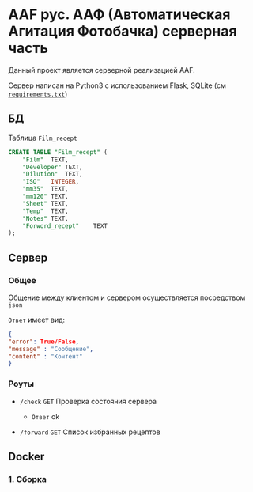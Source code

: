 
# AAF рус. ААФ (Автоматическая Агитация Фотобачка) серверная часть
Данный проект является серверной реализацией AAF.

Сервер написан на Python3 с использованием Flask, SQLite (см [`requirements.txt`](./requirements.txt))
## БД
Таблица `Film_recept`
```SQL
CREATE TABLE "Film_recept" (
	"Film"	TEXT,
	"Developer"	TEXT,
	"Dilution"	TEXT,
	"ISO"	INTEGER,
	"mm35"	TEXT,
	"mm120"	TEXT,
	"Sheet"	TEXT,
	"Temp"	TEXT,
	"Notes"	TEXT,
	"Forword_recept"	TEXT
);
```
## Сервер
### Общее
Общение между клиентом и сервером осуществляется посредством `json`

`Ответ` имеет вид:
```json
{
"error": True/False,
"message" : "Сообщение",
"сontent" : "Контент"
}
```
### Роуты

* `/check` `GET` Проверка состояния сервера
  * `Ответ` ok

* `/forward` `GET` Список избранных рецептов


## Docker
### 1. Сборка
```bash

```